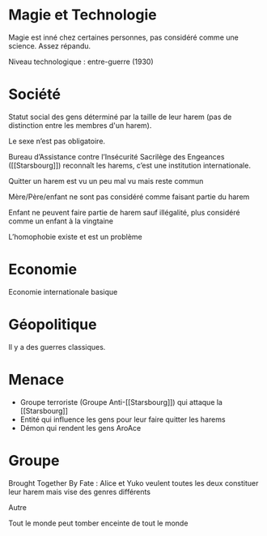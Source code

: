 # Magie et Technologie

Magie est inné chez certaines personnes, pas considéré comme une science. Assez répandu.

Niveau technologique : entre-guerre (1930)

# Société

Statut social des gens déterminé par la taille de leur harem (pas de distinction entre les membres d'un harem).

Le sexe n’est pas obligatoire.

Bureau d’Assistance contre l’Insécurité Sacrilège des Engeances ([[Starsbourg]]) reconnaît les harems, c’est une institution internationale.

Quitter un harem est vu un peu mal vu mais reste commun

Mère/Père/enfant ne sont pas considéré comme faisant partie du harem

Enfant ne peuvent faire partie de harem sauf illégalité, plus considéré comme un enfant à la vingtaine

L’homophobie existe et est un problème

# Economie

Economie internationale basique

# Géopolitique

Il y a des guerres classiques.

# Menace

- Groupe terroriste (Groupe Anti-[[Starsbourg]]) qui attaque la [[Starsbourg]]
- Entité qui influence les gens pour leur faire quitter les harems
- Démon qui rendent les gens AroAce

# Groupe 

Brought Together By Fate : Alice et Yuko veulent toutes les deux constituer leur harem mais vise des genres différents

Autre

Tout le monde peut tomber enceinte de tout le monde